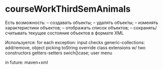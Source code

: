 # courseWorkThirdSemAnimals

Есть возможность: 
– создавать объекты;
– удалять объекты;
– изменять характеристики объектов;
– отображать список объектов;
– сохранять/считывать текущее состояние объектов в формате XML

Используется:
for each
exception: input checks
generic-collections: add/remove, object picking
toString override
class extensions w/ two constructors 
getters-setters
swich()case;
user menu

in future:
maven+xml
